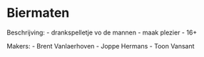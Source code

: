 # Biermaten
Beschrijving:
    - drankspelletje vo de mannen
    - maak plezier
    - 16+

Makers:
    - Brent Vanlaerhoven
    - Joppe Hermans
    - Toon Vansant
